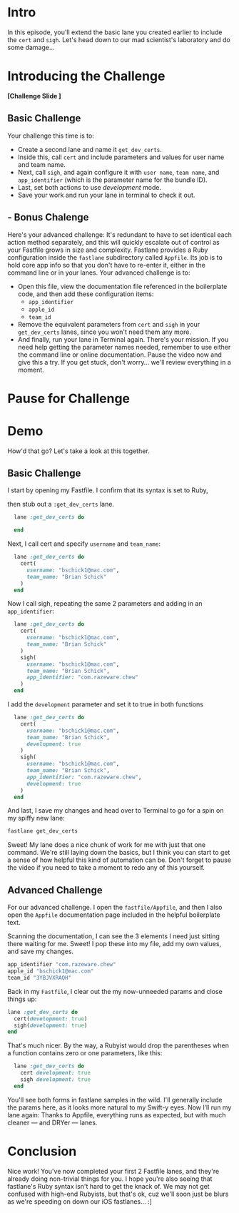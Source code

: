 # Intro
In this episode, you'll extend the basic lane you created earlier to include the `cert` and `sigh`. Let's head down to our mad scientist's laboratory and do some damage…
# Introducing the Challenge
**[Challenge Slide ]**
## Basic Challenge
Your challenge this time is to:
- Create a second lane and name it `get_dev_certs`.
- Inside this, call `cert` and include parameters and values for user name and team name.
- Next, call `sigh`, and again configure it with `user name`, `team name`, and `app_identifier` (which is the parameter name for the bundle ID). 
- Last, set both actions to use *development*  mode.
- Save your work and run your lane in terminal to check it out.
## - Bonus Chalenge
Here's your advanced challenge:
It's redundant to have to set identical each action method separately, and this will quickly escalate out of control as your Fastfile grows in size and complexity. 
Fastlane provides a Ruby configuration inside the `fastlane` subdirectory called `Appfile`. Its job is to hold core app info so that you don't have to re-enter it, either in the command line or in your lanes. 
Your advanced challenge is to:
- Open this file, view the  documentation file referenced in the boilerplate code, and then add these configuration items:
	- `app_identifier`
	- `apple_id`
	- `team_id`
- Remove the equivalent parameters from `cert` and `sigh` in your `get_dev_certs` lanes, since you won't need them any more. 
- And finally, run your lane in Terminal again.
There's your mission. If you need help getting the parameter names needed, remember to use either the command line or online documentation.
Pause the video now and give this a try. If you get stuck, don't worry… we'll review everything in a moment.
# Pause for Challenge
# Demo
How'd that go? Let's take a look at this together.
## Basic Challenge
I start by opening my Fastfile. I confirm that its syntax is set to Ruby, 
<!-- Show in Finder then open into code editor and set syntax to Ruby -->
then stub out a `:get_dev_certs` lane.
```ruby
  lane :get_dev_certs do

  end
```

Next, I call cert and specify `username` and `team_name`:
```ruby
  lane :get_dev_certs do
    cert(
      username: "bschick1@mac.com",
      team_name: "Brian Schick"
    )
  end 
```

Now I call sigh, repeating the same 2 parameters and adding in an `app_identifier`:
```ruby
  lane :get_dev_certs do
    cert(
      username: "bschick1@mac.com",
      team_name: "Brian Schick"
    )
    sigh(
      username: "bschick1@mac.com",
      team_name: "Brian Schick",
      app_identifier: "com.razeware.chew"
    )
  end 
```

I add the `development` parameter and set it to true in both functions 
```ruby
  lane :get_dev_certs do
    cert(
      username: "bschick1@mac.com",
      team_name: "Brian Schick",
      development: true
    )
    sigh(
      username: "bschick1@mac.com",
      team_name: "Brian Schick",
      app_identifier: "com.razeware.chew",
      development: true
    )
  end 
```
And last, I save my changes 
and head over to Terminal to go for a spin on my spiffy new lane: 
```ruby
fastlane get_dev_certs
```

Sweet! My lane does a nice chunk of work for me with just that one command. We're still laying down the basics, but I think you can start to get a sense of how helpful this kind of automation can be. 
Don't forget to pause the video if you need to take a moment to redo any of this yourself.


## Advanced Challenge
For our advanced challenge. I open the `fastfile/Appfile`, 
and then I also open the `Appfile` documentation page included in the helpful boilerplate text.
<!-- Open https://docs.fastlane.tools/advanced/#appfile in browser -->
Scanning the documentation, I can see the 3 elements I need just sitting there waiting for me. Sweet! I pop these into my file, add my own values, and save my changes.
```ruby
app_identifier "com.razeware.chew"
apple_id "bschick1@mac.com"
team_id "3YBJVXRAQH"
```

Back in my `Fastfile`,  I clear out the my now-unneeded params and close things up:
```ruby
lane :get_dev_certs do
  cert(development: true)
  sigh(development: true)
end 
```
That's much nicer. By the way, a Rubyist would drop the parentheses when a function contains zero or one parameters, like this:
```ruby
  lane :get_dev_certs do
    cert development: true
    sigh development: true
  end 
```
You'll see both forms in fastlane samples in the wild. I'll generally include the params here, as it looks more natural to my Swift-y eyes.
Now I’ll run my lane again:
Thanks to Appfile, everything runs as expected, but with much cleaner — and DRYer — lanes.

# Conclusion
Nice work! You've now completed your first 2 Fastfile lanes, and they're already doing non-trivial things for you. I hope you're also seeing that fastlane's Ruby syntax isn't hard to get the knack of. We may not get confused with high-end Rubyists, but that's ok, cuz we'll soon just be blurs as we're speeding on down our iOS fastlanes… :]